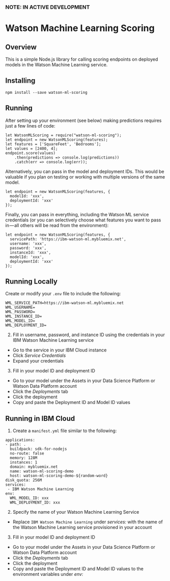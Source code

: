 ### NOTE: IN ACTIVE DEVELOPMENT

# Watson Machine Learning Scoring

## Overview

This is a simple Node.js library for calling scoring endpoints on deployed models in the Watson Machine Learning service.

## Installing

`npm install --save watson-ml-scoring`

## Running

After setting up your environment (see below) making predictions requires just a few lines of code:

```
let WatsonMLScoring = require("watson-ml-scoring");
let endpoint = new WatsonMLScoring(features);
let features = ['SquareFeet', 'Bedrooms'];
let values = [2400, 4];
endpoint.score(values)
    .then(predictions => console.log(predictions))
    .catch(err => console.log(err));
```

Alternatively, you can pass in the model and deployment IDs. This would be valuable if you plan on testing or working with multiple versions of the same model.

```
let endpoint = new WatsonMLScoring(features, {
  modelId: 'xxx',
  deploymentId: 'xxx'
});
```

Finally, you can pass in everything, including the Watson ML service credentials (or you can selectively choose what features you want to pass in — all others will be read from the environment):

```
let endpoint = new WatsonMLScoring(features, {
  servicePath: 'https://ibm-watson-ml.mybluemix.net',
  username: 'xxx',
  password: 'xxx',
  instanceId: 'xxx',
  modelId: 'xxx',
  deploymentId: 'xxx'
});
```

## Running Locally

Create or modify your `.env` file to include the following:

```
WML_SERVICE_PATH=https://ibm-watson-ml.mybluemix.net
WML_USERNAME=
WML_PASSWORD=
WML_INSTANCE_ID=
WML_MODEL_ID=
WML_DEPLOYMENT_ID=
```

2. Fill in username, password, and instance ID using the credentials in your IBM Watson Machine Learning service
  - Go to the service in your IBM Cloud instance
  - Click _Service Credentials_
  - Expand your credentials

3. Fill in your model ID and deployment ID
  - Go to your model under the Assets in your Data Science Platform or Watson Data Platform account
  - Click the _Deployments_ tab
  - Click the deployment
  - Copy and paste the Deployment ID and Model ID values


## Running in IBM Cloud

1. Create a `manifest.yml` file similar to the following:

```
applications:
- path: .
  buildpack: sdk-for-nodejs
  no-route: false
  memory: 128M
  instances: 1
  domain: mybluemix.net
  name: watson-ml-scoring-demo
  host: watson-ml-scoring-demo-${random-word}
disk_quota: 256M
services:
 - IBM Watson Machine Learning
env:
  WML_MODEL_ID: xxx
  WML_DEPLOYMENT_ID: xxx
```

2. Specify the name of your Watson Machine Learning Service
  - Replace `IBM Watson Machine Learning` under *services:* with the name of the Watson Machine Learning service provisioned in your account

3. Fill in your model ID and deployment ID
  - Go to your model under the Assets in your Data Science Platform or Watson Data Platform account
  - Click the _Deployments_ tab
  - Click the deployment
  - Copy and paste the Deployment ID and Model ID values to the environment variables under *env:*